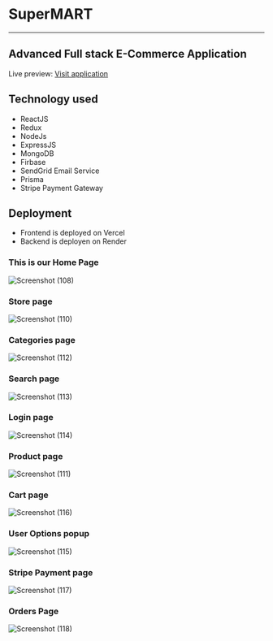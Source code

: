 # SuperMART
----
## Advanced Full stack E-Commerce Application
Live preview: [Visit application](https://advanced-supermart-frontend.vercel.app)

## Technology used
- ReactJS
- Redux
- NodeJs
- ExpressJS
- MongoDB
- Firbase
- SendGrid Email Service
- Prisma
- Stripe Payment Gateway

## Deployment
- Frontend is deployed on Vercel
- Backend is deployen on Render

### This is our Home Page
![Screenshot (108)](https://github.com/Kapil-Badgujjar/New_Project_1/assets/97542536/a57e79ac-995d-4596-b810-e9fcefe48926)

### Store page
![Screenshot (110)](https://github.com/Kapil-Badgujjar/New_Project_1/assets/97542536/aa58681d-d7b6-4d65-89eb-a44d8304a2b9)

### Categories page
![Screenshot (112)](https://github.com/Kapil-Badgujjar/New_Project_1/assets/97542536/42f0f9d5-dbca-4aeb-8585-6b103de6fddc)

### Search page
![Screenshot (113)](https://github.com/Kapil-Badgujjar/New_Project_1/assets/97542536/1f225236-58db-471e-8bab-970371c333c4)

### Login page
![Screenshot (114)](https://github.com/Kapil-Badgujjar/New_Project_1/assets/97542536/57a4310a-905a-4959-b2d0-bb5011214027)

### Product page
![Screenshot (111)](https://github.com/Kapil-Badgujjar/New_Project_1/assets/97542536/fd2b216d-ddd1-40ab-80da-5e3f916e910d)

### Cart page
![Screenshot (116)](https://github.com/Kapil-Badgujjar/New_Project_1/assets/97542536/0f57f664-2a61-468d-86c3-085044d11115)

### User Options popup
![Screenshot (115)](https://github.com/Kapil-Badgujjar/New_Project_1/assets/97542536/e118218f-b40e-4f26-acdc-5749cc0f118e)

### Stripe Payment page
![Screenshot (117)](https://github.com/Kapil-Badgujjar/New_Project_1/assets/97542536/f313bbf8-6d28-438a-9e25-946e6646f56c)

### Orders Page
![Screenshot (118)](https://github.com/Kapil-Badgujjar/New_Project_1/assets/97542536/4f894f42-7d68-4251-9bcc-1830c23d2409)
